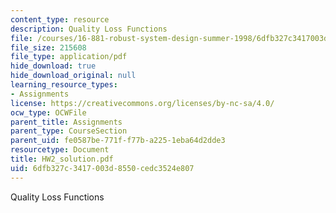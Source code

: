 ```yaml
---
content_type: resource
description: Quality Loss Functions
file: /courses/16-881-robust-system-design-summer-1998/6dfb327c3417003d8550cedc3524e807_HW2_solution.pdf
file_size: 215608
file_type: application/pdf
hide_download: true
hide_download_original: null
learning_resource_types:
- Assignments
license: https://creativecommons.org/licenses/by-nc-sa/4.0/
ocw_type: OCWFile
parent_title: Assignments
parent_type: CourseSection
parent_uid: fe0587be-771f-f77b-a225-1eba64d2dde3
resourcetype: Document
title: HW2_solution.pdf
uid: 6dfb327c-3417-003d-8550-cedc3524e807
---
```

Quality Loss Functions